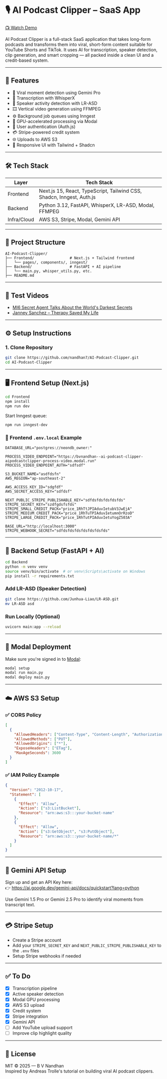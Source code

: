 # 🎙️ AI Podcast Clipper – SaaS App



[📺 Watch Demo](https://drive.google.com/file/d/1lkXG43_PV93VtTn8uO2AT1JmSjgfjtnn/view?usp=sharing)  


AI Podcast Clipper is a full-stack SaaS application that takes long-form podcasts and transforms them into viral, short-form content suitable for YouTube Shorts and TikTok. It uses AI for transcription, speaker detection, clip generation, and smart cropping — all packed inside a clean UI and a credit-based system.

---

## 🌟 Features

- 🧠 Viral moment detection using Gemini Pro
- 📝 Transcription with WhisperX
- 🎯 Speaker activity detection with LR-ASD
- 🎞️ Vertical video generation using FFMPEG
- ⚙️ Background job queues using Inngest
- 🚀 GPU-accelerated processing via Modal
- 🔐 User authentication (Auth.js)
- 💳 Stripe-powered credit system
- 🌐 Uploads to AWS S3
- 📱 Responsive UI with Tailwind + Shadcn

---

## 🛠 Tech Stack

| Layer      | Tech Stack |
|------------|------------|
| Frontend   | Next.js 15, React, TypeScript, Tailwind CSS, Shadcn, Inngest, Auth.js |
| Backend    | Python 3.12, FastAPI, WhisperX, LR-ASD, Modal, FFMPEG |
| Infra/Cloud| AWS S3, Stripe, Modal, Gemini API |

---

## 🚀 Project Structure

```
AI-Podcast-Clipper/
├── Frontend/                # Next.js + Tailwind frontend
│   └── pages/, components/, inngest/
├── Backend/                 # FastAPI + AI pipeline
│   └── main.py, whisper_utils.py, etc.
├── README.md
```

---

## 🧪 Test Videos

- [MI6 Secret Agent Talks About the World's Darkest Secrets](https://www.youtube.com/watch?v=-vMgbJ6WqN4)
- [Janney Sanchez – Therapy Saved My Life](https://www.youtube.com/watch?v=SOG0GmKts_I)

---

## ⚙️ Setup Instructions

### 1. Clone Repository

```bash
git clone https://github.com/nandhan7/AI-Podcast-Clipper.git
cd AI-Podcast-Clipper
```

---

## 🖥️ Frontend Setup (Next.js)

```bash
cd Frontend
npm install
npm run dev
```

Start Inngest queue:

```bash
npm run inngest-dev
```

### 🔐 Frontend `.env.local` Example

```env
DATABASE_URL="postgres://neondb_owner:"

PROCESS_VIDEO_ENDPOINT="https://bvnandhan--ai-podcast-clipper-aipodcastclipper-process-video.modal.run"
PROCESS_VIDEO_ENDPOINT_AUTH="sdfsdf"

S3_BUCKET_NAME="asdfdsfn"
AWS_REGION="ap-southeast-2"

AWS_ACCESS_KEY_ID="sdgfdf"
AWS_SECRET_ACCESS_KEY="sdfdsf"

NEXT_PUBLIC_STRIPE_PUBLISHABLE_KEY="sdfdsfdsfdsfdsfds"
STRIPE_SECRET_KEY="szdfgdsfsfds"
STRIPE_SMALL_CREDIT_PACK="price_1RhTtJPIAduvIetubV3JwEjA"
STRIPE_MEDIUM_CREDIT_PACK="price_1RhTuTPIAduvIetumnOrRzoD"
STRIPE_LARGE_CREDIT_PACK="price_1RhTutPIAduvIetuYogZ503A"

BASE_URL="http://localhost:3000"
STRIPE_WEBHOOK_SECRET="sdfdsfdsfdsfdsfdsfdsfds"
```

---

## 🧠 Backend Setup (FastAPI + AI)

```bash
cd Backend
python -m venv venv
source venv/bin/activate  # or venv\Scripts\activate on Windows
pip install -r requirements.txt
```

### Add LR-ASD (Speaker Detection)

```bash
git clone https://github.com/Junhua-Liao/LR-ASD.git
mv LR-ASD asd
```

### Run Locally (Optional)

```bash
uvicorn main:app --reload
```

---

## 🚀 Modal Deployment

Make sure you're signed in to [Modal](https://modal.com):

```bash
modal setup
modal run main.py
modal deploy main.py
```

---

## ☁️ AWS S3 Setup

### ✅ CORS Policy

```json
[
  {
    "AllowedHeaders": ["Content-Type", "Content-Length", "Authorization"],
    "AllowedMethods": ["PUT"],
    "AllowedOrigins": ["*"],
    "ExposeHeaders": ["ETag"],
    "MaxAgeSeconds": 3600
  }
]
```

### ✅ IAM Policy Example

```json
{
  "Version": "2012-10-17",
  "Statement": [
    {
      "Effect": "Allow",
      "Action": ["s3:ListBucket"],
      "Resource": "arn:aws:s3:::your-bucket-name"
    },
    {
      "Effect": "Allow",
      "Action": ["s3:GetObject", "s3:PutObject"],
      "Resource": "arn:aws:s3:::your-bucket-name/*"
    }
  ]
}
```

---

## 🔑 Gemini API Setup

Sign up and get an API Key here:  
👉 https://ai.google.dev/gemini-api/docs/quickstart?lang=python

Use Gemini 1.5 Pro or Gemini 2.5 Pro to identify viral moments from transcript text.

---

## 💳 Stripe Setup

- Create a Stripe account
- Add your `STRIPE_SECRET_KEY` and `NEXT_PUBLIC_STRIPE_PUBLISHABLE_KEY` to the `.env` files
- Setup Stripe webhooks if needed

---

## ✅ To Do

- [x] Transcription pipeline
- [x] Active speaker detection
- [x] Modal GPU processing
- [x] AWS S3 upload
- [x] Credit system
- [x] Stripe integration
- [x] Gemini API
- [ ] Add YouTube upload support
- [ ] Improve clip highlight quality

---

## 📄 License

MIT © 2025 — B V Nandhan  
Inspired by Andreas Trolle's tutorial on building viral AI podcast clippers.
